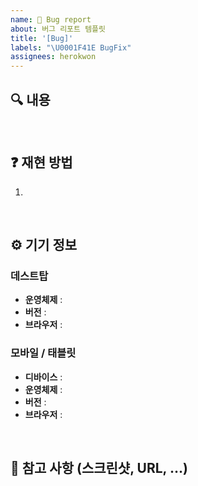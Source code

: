 ```yaml
---
name: 🐞 Bug report
about: 버그 리포트 템플릿
title: '[Bug]'
labels: "\U0001F41E BugFix"
assignees: herokwon
---
```


## 🔍 내용

> 

<br />

## ❓ 재현 방법

1. 

<br />

## ⚙️ 기기 정보

### 데스트탑

- **운영체제** : 
- **버전** : 
- **브라우저** : 

### 모바일 / 태블릿

- **디바이스** : 
- **운영체제** : 
- **버전** : 
- **브라우저** : 

<br />

## 💬 참고 사항 (스크린샷, URL, …)
